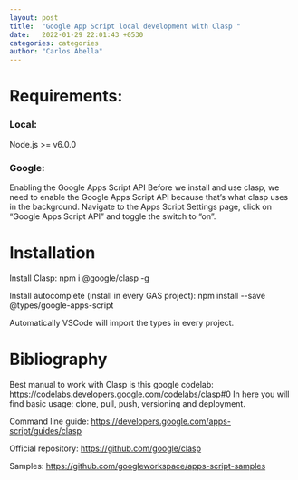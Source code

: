 ```yaml
---
layout: post
title:  "Google App Script local development with Clasp "
date:   2022-01-29 22:01:43 +0530
categories: categories
author: "Carlos Abella"
---
```


# Requirements: 
### Local: 
Node.js >= v6.0.0
### Google: 
Enabling the Google Apps Script API
Before we install and use clasp, we need to enable the Google Apps Script API because that’s what clasp uses in the background. Navigate to the Apps Script Settings page, click on “Google Apps Script API” and toggle the switch to “on”.

# Installation
Install Clasp:
npm i @google/clasp -g

Install autocomplete (install in every GAS project): 
npm install --save @types/google-apps-script

Automatically VSCode will import the types in every project.



# Bibliography
Best manual to work with Clasp is this google codelab: https://codelabs.developers.google.com/codelabs/clasp#0 
In here you will find basic usage: clone, pull, push, versioning and deployment.

Command line guide: https://developers.google.com/apps-script/guides/clasp

Official repository: https://github.com/google/clasp

Samples: https://github.com/googleworkspace/apps-script-samples

